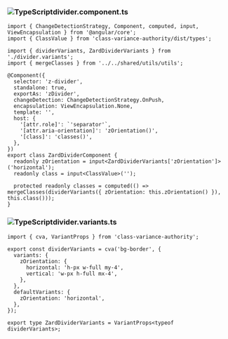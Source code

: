 ### <img src="/icons/typescript.svg" class="w-4 h-4 inline mr-2" alt="TypeScript">divider.component.ts

```angular-ts showLineNumbers
import { ChangeDetectionStrategy, Component, computed, input, ViewEncapsulation } from '@angular/core';
import { ClassValue } from 'class-variance-authority/dist/types';

import { dividerVariants, ZardDividerVariants } from './divider.variants';
import { mergeClasses } from '../../shared/utils/utils';

@Component({
  selector: 'z-divider',
  standalone: true,
  exportAs: 'zDivider',
  changeDetection: ChangeDetectionStrategy.OnPush,
  encapsulation: ViewEncapsulation.None,
  template: '',
  host: {
    '[attr.role]': `'separator'`,
    '[attr.aria-orientation]': 'zOrientation()',
    '[class]': 'classes()',
  },
})
export class ZardDividerComponent {
  readonly zOrientation = input<ZardDividerVariants['zOrientation']>('horizontal');
  readonly class = input<ClassValue>('');

  protected readonly classes = computed(() => mergeClasses(dividerVariants({ zOrientation: this.zOrientation() }), this.class()));
}

```

### <img src="/icons/typescript.svg" class="w-4 h-4 inline mr-2" alt="TypeScript">divider.variants.ts

```angular-ts showLineNumbers
import { cva, VariantProps } from 'class-variance-authority';

export const dividerVariants = cva('bg-border', {
  variants: {
    zOrientation: {
      horizontal: 'h-px w-full my-4',
      vertical: 'w-px h-full mx-4',
    },
  },
  defaultVariants: {
    zOrientation: 'horizontal',
  },
});

export type ZardDividerVariants = VariantProps<typeof dividerVariants>;

```

